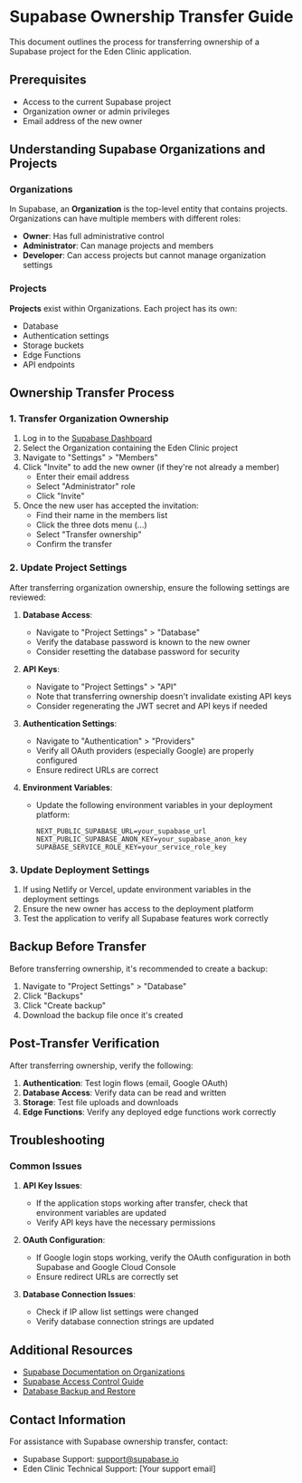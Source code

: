 # Supabase Ownership Transfer Guide

This document outlines the process for transferring ownership of a Supabase project for the Eden Clinic application.

## Prerequisites

- Access to the current Supabase project
- Organization owner or admin privileges
- Email address of the new owner

## Understanding Supabase Organizations and Projects

### Organizations

In Supabase, an **Organization** is the top-level entity that contains projects. Organizations can have multiple members with different roles:
- **Owner**: Has full administrative control
- **Administrator**: Can manage projects and members
- **Developer**: Can access projects but cannot manage organization settings

### Projects

**Projects** exist within Organizations. Each project has its own:
- Database
- Authentication settings
- Storage buckets
- Edge Functions
- API endpoints

## Ownership Transfer Process

### 1. Transfer Organization Ownership

1. Log in to the [Supabase Dashboard](https://app.supabase.com/)
2. Select the Organization containing the Eden Clinic project
3. Navigate to "Settings" > "Members"
4. Click "Invite" to add the new owner (if they're not already a member)
   - Enter their email address
   - Select "Administrator" role
   - Click "Invite"
5. Once the new user has accepted the invitation:
   - Find their name in the members list
   - Click the three dots menu (...)
   - Select "Transfer ownership"
   - Confirm the transfer

### 2. Update Project Settings

After transferring organization ownership, ensure the following settings are reviewed:

1. **Database Access**:
   - Navigate to "Project Settings" > "Database"
   - Verify the database password is known to the new owner
   - Consider resetting the database password for security

2. **API Keys**:
   - Navigate to "Project Settings" > "API"
   - Note that transferring ownership doesn't invalidate existing API keys
   - Consider regenerating the JWT secret and API keys if needed

3. **Authentication Settings**:
   - Navigate to "Authentication" > "Providers"
   - Verify all OAuth providers (especially Google) are properly configured
   - Ensure redirect URLs are correct

4. **Environment Variables**:
   - Update the following environment variables in your deployment platform:
     ```
     NEXT_PUBLIC_SUPABASE_URL=your_supabase_url
     NEXT_PUBLIC_SUPABASE_ANON_KEY=your_supabase_anon_key
     SUPABASE_SERVICE_ROLE_KEY=your_service_role_key
     ```

### 3. Update Deployment Settings

1. If using Netlify or Vercel, update environment variables in the deployment settings
2. Ensure the new owner has access to the deployment platform
3. Test the application to verify all Supabase features work correctly

## Backup Before Transfer

Before transferring ownership, it's recommended to create a backup:

1. Navigate to "Project Settings" > "Database"
2. Click "Backups"
3. Click "Create backup"
4. Download the backup file once it's created

## Post-Transfer Verification

After transferring ownership, verify the following:

1. **Authentication**: Test login flows (email, Google OAuth)
2. **Database Access**: Verify data can be read and written
3. **Storage**: Test file uploads and downloads
4. **Edge Functions**: Verify any deployed edge functions work correctly

## Troubleshooting

### Common Issues

1. **API Key Issues**:
   - If the application stops working after transfer, check that environment variables are updated
   - Verify API keys have the necessary permissions

2. **OAuth Configuration**:
   - If Google login stops working, verify the OAuth configuration in both Supabase and Google Cloud Console
   - Ensure redirect URLs are correctly set

3. **Database Connection Issues**:
   - Check if IP allow list settings were changed
   - Verify database connection strings are updated

## Additional Resources

- [Supabase Documentation on Organizations](https://supabase.com/docs/guides/platform/organizations)
- [Supabase Access Control Guide](https://supabase.com/docs/guides/auth/managing-user-data)
- [Database Backup and Restore](https://supabase.com/docs/guides/platform/backups)

## Contact Information

For assistance with Supabase ownership transfer, contact:
- Supabase Support: support@supabase.io
- Eden Clinic Technical Support: [Your support email]
